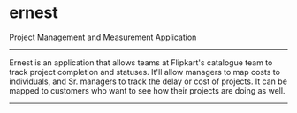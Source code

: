 # ernest
Project Management and Measurement Application

----

Ernest is an application that allows teams at Flipkart's catalogue team to track project completion and statuses. It'll allow managers to map costs to individuals, and Sr. managers to track the delay or cost of projects. It can be mapped to customers who want to see how their projects are doing as well.

---
